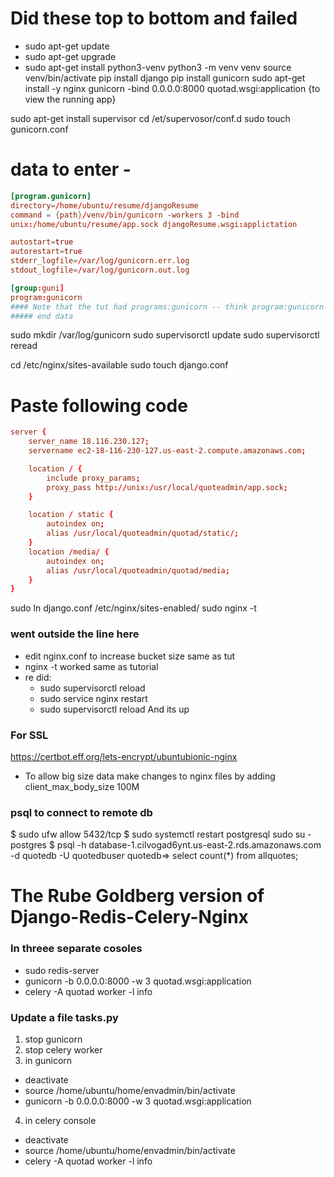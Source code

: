 # Did these top to bottom and failed
* sudo apt-get update
* sudo apt-get upgrade
* sudo apt-get install python3-venv
python3 -m venv venv
source venv/bin/activate
pip install django
pip install gunicorn
sudo apt-get install -y nginx
gunicorn -bind 0.0.0.0:8000 quotad.wsgi:application {to view the running app}

sudo apt-get install supervisor
cd /et/supervosor/conf.d
sudo touch gunicorn.conf
# data to enter -
```conf
[program.gunicorn]
directory=/home/ubuntu/resume/djangoResume
command = {path}/venv/bin/gunicorn -workers 3 -bind
unix:/home/ubuntu/resume/app.sock djangoResume.wsgi:applictation

autostart=true
autorestart=true
stderr_logfile=/var/log/gunicorn.err.log
stdout_logfile=/var/log/gunicorn.out.log

[group:guni]
program:gunicorn
#### Note that the tut had programs:gunicorn -- think program:gunicorn -- matching top heading is correct
##### end data
```
sudo mkdir /var/log/gunicorn
sudo supervisorctl update
sudo supervisorctl reread

cd /etc/nginx/sites-available
sudo touch django.conf
# Paste following code

```conf
server {
    server_name 18.116.230.127;
    servername ec2-18-116-230-127.us-east-2.compute.amazonaws.com;

    location / {
        include proxy_params;
        proxy_pass http://unix:/usr/local/quoteadmin/app.sock;
    }

    location / static {
        autoindex on;
        alias /usr/local/quoteadmin/quotad/static/;
    }
    location /media/ {
        autoindex on;
        alias /usr/local/quoteadmin/quotad/media;
    }
}
```

sudo ln django.conf /etc/nginx/sites-enabled/
sudo nginx -t
### went outside the line here
* edit nginx.conf to increase bucket size same as tut
* nginx -t worked same as tutorial
* re did:
    * sudo supervisorctl reload
    * sudo service nginx restart
    * sudo supervisorctl reload
    And its up

### For SSL
https://certbot.eff.org/lets-encrypt/ubuntubionic-nginx

* To allow big size data make changes to nginx files by adding client_max_body_size 100M

### psql to connect to remote db

$ sudo ufw allow 5432/tcp
$ sudo systemctl restart postgresql
sudo su - postgres
$ psql -h database-1.cilvogad6ynt.us-east-2.rds.amazonaws.com -d  quotedb  -U quotedbuser 
quotedb=> select count(*) from allquotes;

# The Rube Goldberg version of Django-Redis-Celery-Nginx
### In threee separate cosoles
* sudo redis-server
* gunicorn -b 0.0.0.0:8000 -w 3 quotad.wsgi:application
* celery -A quotad worker -l info

### Update a file tasks.py
1. stop gunicorn
2. stop celery worker
3. in gunicorn
  * deactivate
  * source /home/ubuntu/home/envadmin/bin/activate
  * gunicorn -b 0.0.0.0:8000 -w 3 quotad.wsgi:application
4. in celery console
  * deactivate
  * source /home/ubuntu/home/envadmin/bin/activate
  * celery -A quotad worker -l info


